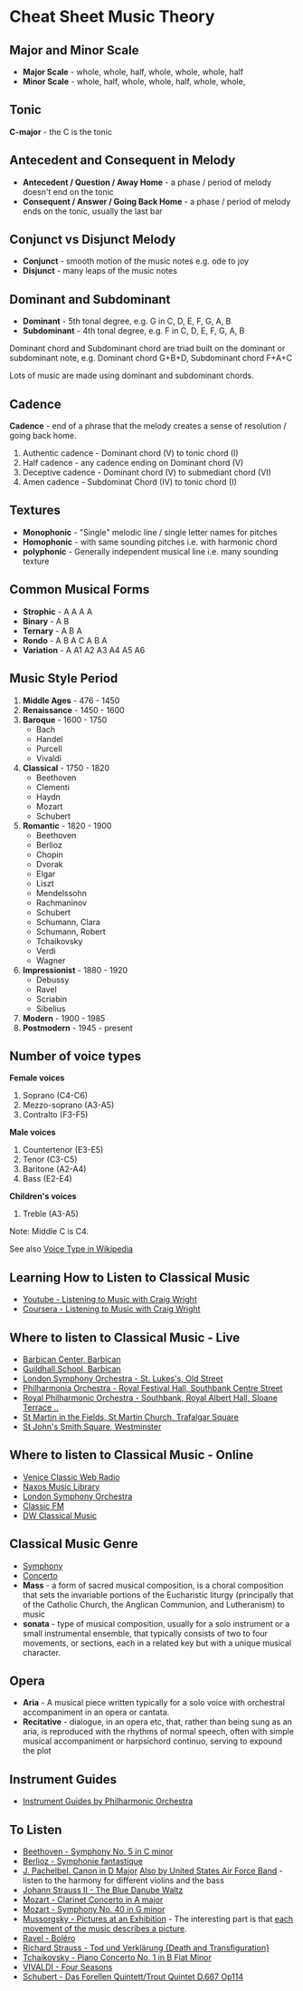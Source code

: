 # Cheat Sheet Music Theory

## Major and Minor Scale

- **Major Scale** - whole, whole, half, whole, whole, whole, half
- **Minor Scale** - whole, half, whole, whole, half, whole, whole,

## Tonic

**C-major** - the C is the tonic

## Antecedent and Consequent in Melody

- **Antecedent / Question / Away Home** - a phase / period of melody doesn't end on the tonic
- **Consequent / Answer / Going Back Home** - a phase / period of melody ends on the tonic, usually the last bar

## Conjunct vs Disjunct Melody

- **Conjunct** - smooth motion of the music notes e.g. ode to joy
- **Disjunct** - many leaps of the music notes

## Dominant and Subdominant

- **Dominant** - 5th tonal degree, e.g. G in C, D, E, F, G, A, B
- **Subdominant** - 4th tonal degree, e.g. F in C, D, E, F, G, A, B

Dominant chord and Subdominant chord are triad built on the dominant or subdominant note, e.g. Dominant chord G+B+D, Subdominant chord F+A+C

Lots of music are made using dominant and subdominant chords.

## Cadence

**Cadence** - end of a phrase that the melody creates a sense of resolution / going back home.

1. Authentic cadence - Dominant chord (V) to tonic chord (I)
1. Half cadence - any cadence ending on Dominant chord (V)
1. Deceptive cadence - Dominant chord (V) to  submediant chord (VI)
1. Amen cadence - Subdominat Chord (IV) to tonic chord (I)

## Textures

- **Monophonic** - "Single" melodic line / single letter names for pitches
- **Homophonic** - with same sounding pitches i.e. with harmonic chord
- **polyphonic** - Generally independent musical line i.e. many sounding texture

## Common Musical Forms

- **Strophic** - A A A A
- **Binary** - A B
- **Ternary** - A B A
- **Rondo** - A B A C A B A
- **Variation** - A A1 A2 A3 A4 A5 A6

## Music Style Period

1. **Middle Ages** - 476 - 1450
1. **Renaissance** - 1450 - 1600
1. **Baroque** - 1600 - 1750
   - Bach
   - Handel
   - Purcell
   - Vivaldi
1. **Classical** - 1750 - 1820
   - Beethoven
   - Clementi
   - Haydn
   - Mozart
   - Schubert
1. **Romantic** - 1820 - 1900
   - Beethoven
   - Berlioz
   - Chopin
   - Dvorak
   - Elgar
   - Liszt
   - Mendelssohn
   - Rachmaninov
   - Schubert
   - Schumann, Clara
   - Schumann, Robert
   - Tchaikovsky
   - Verdi
   - Wagner
1. **Impressionist** - 1880 - 1920
   - Debussy
   - Ravel
   - Scriabin
   - Sibelius
1. **Modern** - 1900 - 1985
1. **Postmodern** - 1945 - present

## Number of voice types

**Female voices**

1. Soprano (C4-C6)
1. Mezzo-soprano (A3-A5)
1. Contralto (F3-F5)

**Male voices**

1. Countertenor (E3-E5)
1. Tenor (C3-C5)
1. Baritone (A2-A4)
1. Bass (E2-E4)

**Children's voices**

1. Treble (A3-A5)

Note: Middle C is C4.

See also [Voice Type in Wikipedia](https://en.wikipedia.org/wiki/Voice_type#Number_of_voice_types)

## Learning How to Listen to Classical Music

- [Youtube - Listening to Music with Craig Wright](https://www.youtube.com/watch?v=TRg-75VKOFU&list=PLh9mgdi4rNezhx8YiGIV8I22ICSuzslja&index=5)
- [Coursera - Listening to Music with Craig Wright](https://www.coursera.org/learn/introclassicalmusic/home/welcome)

## Where to listen to Classical Music - Live

- [Barbican Center, Barbican](https://www.barbican.org.uk/whats-on/classical-music)
- [Guildhall School, Barbican](https://www.gsmd.ac.uk/about_the_school/home/view_all_events.html)
- [London Symphony Orchestra - St. Lukes's, Old Street](https://lso.co.uk/whats-on/range.listevents/-.html)
- [Philharmonia Orchestra - Royal Festival Hall, Southbank Centre Street](https://lso.co.uk/whats-on/range.listevents/-.html)
- [Royal Philharmonic Orchestra - Southbank, Royal Albert Hall, Sloane Terrace ..](https://www.rpo.co.uk/whats-on/london-venues/locations)
- [St Martin in the Fields, St Martin Church, Trafalgar Square](https://www.stmartin-in-the-fields.org/whats-on/)
- [St John's Smith Square, Westminster](https://www.sjss.org.uk/whats-on)

## Where to listen to Classical Music - Online

- [Venice Classic Web Radio](https://www.veniceclassicradio.eu/player/new/vcr.php?ch=0)
- [Naxos Music Library](https://barbicanlib.nml3.naxosmusiclibrary.com/)
- [London Symphony Orchestra](https://www.youtube.com/c/LondonSymphonyOrchestra/featured)
- [Classic FM](https://uk.radio.net/s/classicfm)
- [DW Classical Music](https://www.youtube.com/c/DWClassicalMusic/videos)

## Classical Music Genre

- [Symphony](https://en.wikipedia.org/wiki/Symphony)
- [Concerto](https://en.wikipedia.org/wiki/Concerto)
- **Mass** - a form of sacred musical composition, is a choral composition that sets the invariable portions of the Eucharistic liturgy (principally that of the Catholic Church, the Anglican Communion, and Lutheranism) to music
- **sonata** - type of musical composition, usually for a solo instrument or a small instrumental ensemble, that typically consists of two to four movements, or sections, each in a related key but with a unique musical character.

## Opera

- **Aria** - A musical piece written typically for a solo voice with orchestral accompaniment in an opera or cantata.
- **Recitative** - dialogue, in an opera etc, that, rather than being sung as an aria, is reproduced with the rhythms of normal speech, often with simple musical accompaniment or harpsichord continuo, serving to expound the plot

## Instrument Guides

- [Instrument Guides by Philharmonic Orchestra](https://www.youtube.com/watch?v=QNBsgfh4UMY&list=PLqR22EoucCyccs5J639SCefaM7mD9dMSz&index=10)

## To Listen

- [Beethoven - Symphony No. 5 in C minor](https://www.youtube.com/watch?v=vEQAqKGCtdI)
- [Berlioz - Symphonie fantastique](https://www.youtube.com/watch?v=5HgqPpjIH5c)
- [J. Pachelbel. Canon in D Major](https://www.youtube.com/watch?v=PfxrNblTr4o) [Also by United States Air Force Band](https://upload.wikimedia.org/wikipedia/commons/1/12/Canon_%282004%29_-_Strolling_Strings_-_United_States_Air_Force_Band.mp3) - listen to the harmony for different violins and the bass
- [Johann Strauss II - The Blue Danube Waltz](https://www.youtube.com/watch?v=tEDxGTLAUsQ)
- [Mozart - Clarinet Concerto in A major](https://www.youtube.com/watch?v=YT_63UntRJE)
- [Mozart - Symphony No. 40 in G minor](https://www.youtube.com/watch?v=wqkXqpQMk2k)
- [Mussorgsky - Pictures at an Exhibition](https://www.youtube.com/watch?v=wqkXqpQMk2k) - The interesting part is that [each movement of the music describes a picture](https://en.wikipedia.org/wiki/Pictures_at_an_Exhibition#Movements).
- [Ravel - Boléro](https://www.youtube.com/watch?v=s_pSJOkmYBA)
- [Richard Strauss - Tod und Verklärung {Death and Transfiguration}](https://www.youtube.com/watch?v=6hfQpaePuxo)
- [Tchaikovsky - Piano Concerto No. 1 in B Flat Minor](https://www.youtube.com/watch?v=Ybg2BEy_pu0)
- [VIVALDI - Four Seasons](https://www.youtube.com/watch?v=YnDLlajMxyo)
- [Schubert - Das Forellen Quintett/Trout Quintet D.667 Op114](https://www.youtube.com/watch?v=g3k81__bwrM)
